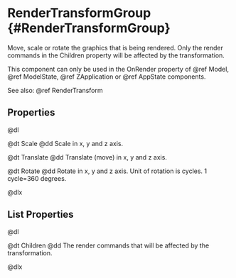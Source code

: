 # RenderTransformGroup {#RenderTransformGroup}

Move, scale or rotate the graphics that is being rendered. Only the render commands in the Children property will be affected by the transformation.

This component can only be used in the OnRender property of @ref Model, @ref ModelState, @ref ZApplication or @ref AppState components.

See also: @ref RenderTransform

## Properties

@dl

@dt Scale
@dd Scale in x, y and z axis.

@dt Translate
@dd Translate (move) in x, y and z axis.

@dt Rotate
@dd Rotate in x, y and z axis. Unit of rotation is cycles. 1 cycle=360 degrees.

@dlx

## List Properties

@dl

@dt Children
@dd The render commands that will be affected by the transformation.

@dlx
